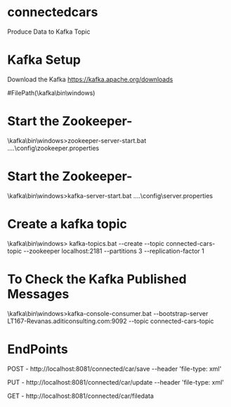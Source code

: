 # connectedcars
 Produce Data to Kafka Topic
 
 
 
 # Kafka Setup
 
 Download the Kafka https://kafka.apache.org/downloads

#FilePath(\kafka\bin\windows)
# Start the Zookeeper-
\kafka\bin\windows>zookeeper-server-start.bat ..\..\config\zookeeper.properties

# Start the Zookeeper-
\kafka\bin\windows>kafka-server-start.bat ..\..\config\server.properties

# Create a kafka topic
\kafka\bin\windows>
kafka-topics.bat --create --topic connected-cars-topic --zookeeper localhost:2181 --partitions 3 --replication-factor 1

# To Check the Kafka Published Messages
\kafka\bin\windows>kafka-console-consumer.bat --bootstrap-server LT167-Revanas.aditiconsulting.com:9092 --topic connected-cars-topic


# EndPoints
POST - http://localhost:8081/connected/car/save
--header 'file-type: xml'

PUT - http://localhost:8081/connected/car/update
--header 'file-type: xml'

GET - http://localhost:8081/connected/car/filedata
